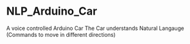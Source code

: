 # NLP_Arduino_Car

A voice controlled Arduino Car
The Car understands Natural Langauge (Commands to move in different directions)
